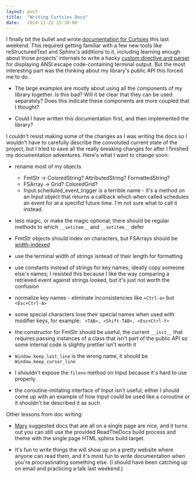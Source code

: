 ```yaml
---
layout: post
title:  "Writing Curtsies Docs"
date:   2014-11-22 15:30:00
---
```


I finally bit the bullet and wrote [documentation for
Curtsies](http://curtsies.readthedocs.org/en/latest/) this last weekend.
This required getting familiar with a few new tools like reStructuredText
and Sphinx's additions to it, including learning enough about those projects'
internals to write a hacky
[custom directive and parser](https://github.com/thomasballinger/curtsies/blob/master/docs/terminal_output.py)
for displaying ANSI escape code-containing terminal output. But the most
interesting part was the thinking about my library's public API this forced me to do.

* The large examples are mostly about using all the components of my library
  together. Is this bad? Will it be clear that they can be used
  separately? Does this indicate these components are more coupled that I
  thought?

* Could I have written this documentation first, and then implemented the
  library?

I couldn't resist making some of the changes as I was writing the docs
so I wouldn't have to carefully describe the convoluted current state of the
project, but I tried to save all the really breaking changes for after I finished
my documentation adventures. Here's what I want to change soon:

* rename most of my objects
  * FmtStr -> ColoredString? AttributedString? FormattedString?
  * FSArray -> Grid? ColoredGrid?
  * Input.scheduled_event_trigger is a terrible name - it's a method on an
    Input object that returns a callback which when called schedules an event
    for at a specifid future time. I'm not sure what to call it instead.

* less magic, or make the magic optional; there should be regular methods to
  which `__setitem__` and `__setitem__` defer

* FmtStr objects should index on characters, but FSArrays should be
  [width-indexed](http://curtsies.readthedocs.org/en/latest/index.html#fmtstr-len-vs-width)

* use the terminal width of strings isntead of their length for formatting

* use constants instead of strings for key names, ideally copy someone else's
  names; I resisted this because I like the way comparing a retrieved event
  against strings looked, but it's just not worth the confusion

* normalize key names - eliminate inconsistencies like `<Ctrl-a>` but
  `<Esc+Ctrl-A>`

* some special characters lose their special names when used with modifier keys, for example:
  `` <TAB>, <Shift-TAB>, <Esc+Ctrl-Y>``

* the constructor for FmtStr should be useful, the current `__init__` that
  requires passing instances of a class that isn't part of the public API
  so some internal code is slightly prettier isn't worth it

* `Window.keep_last_line` is the wrong name, it should be `Window.keep_cursor_line`

* I shouldn't expose the `fileno` method on Input because it's hard to use
  properly

* the coroutine-imitating interface of Input isn't useful; either I should come up
  with an example of how Input could be used like a coroutine or it shouldn't be described
  it as such

Other lessons from doc writing:

* [Mary](http://maryrosecook.com/) suggested docs that are all on a single page are nice,
  and it turns out you can still use the provided ReadTheDocs
  build process and theme with the single page HTML sphinx build target.

* It's fun to write things the will show up on a pretty website where anyone
  can read them, and it's most fun to write documentation when you're procrastinating
  something else. (I should have been catching up on email and practicing a
  talk last weekend.)
